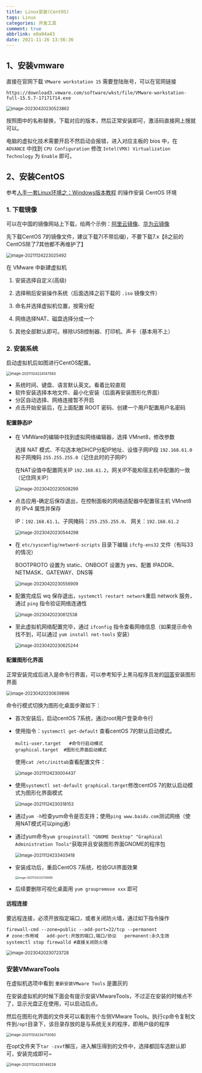 ```yaml
---
title: Linux安装(CentOS)
tags: Linux
categories: 开发工具
comment: true
abbrlink: e0a94a43
date: 2021-11-26 13:56:36
---
```




## 1、安装vmware

直接在官网下载 `VMware workstation 15` 需要登陆账号，可以在官网链接

```
https://download3.vmware.com/software/wkst/file/VMware-workstation-full-15.5.7-17171714.exe
```

<img src="https://jihulab.com/Leslie61/imagelake/-/raw/main/pictures/2023/04/image-20230420230523862.png" alt="image-20230420230523862" style="zoom:80%;" />

按照图中的名称替换，下载对应的版本，然后正常安装即可，激活码直接网上搜就可以。

电脑的虚拟化技术需要开启不然启动会报错，进入对应主板的 bios 中，在 `ADVANCE` 中找到 `CPU Configuration` 修改 `Intel(VMX) Virtualization Technology` 为 `Enable` 即可。



## 2、安装CentOS

参考[人手一套Linux环境之：Windows版本教程](https://mp.weixin.qq.com/s/onVwwEQ1DAwbvK7qS2YNxg) 的操作安装 CentOS 环境

### 1. 下载镜像

可以在中国的镜像网站上下载，给两个示例：[阿里云镜像](http://mirrors.aliyun.com/centos/)、[华为云镜像](https://mirrors.huaweicloud.com/home)

先下载CentOS 7的镜像文件，建议下载7(不带后缀)，不要下载7.x【8之前的CentOS除了7其他都不再维护了】

<img src="https://jihulab.com/Leslie61/imagelake/-/raw/main/pictures/2023/04/image-20211124223025492.png" alt="image-20211124223025492" style="zoom: 80%;" />



在 VMware 中新建虚拟机

1. 安装选择自定义(高级)

2. 选择稍后安装操作系统（后面选择之前下载的 `.iso` 镜像文件）

3. 命名并选择虚拟机位置，按需分配

4. 网络选择NAT、磁盘选择分成一个

5. 其他全部默认即可。移除USB控制器、打印机、声卡（基本用不上）



### 2. 安装系统

启动虚拟机后如图进行CentOS配置。

<img src="https://jihulab.com/Leslie61/imagelake/-/raw/main/pictures/2023/04/image-20211124224147583.png" alt="image-20211124224147583" style="zoom: 67%;" />

- 系统时间、键盘、语言默认英文。看着比较直观
- 软件安装选择本地文件、最小化安装（后面再安装图形化界面）
- 分区自动选择、网络连接暂不开启
- 点击开始安装后，在上面配置 ROOT 密码、创建一个用户配置用户名密码



#### 配置静态IP

- 在 VMWare的编辑中找到虚拟网络编辑器，选择 VMnet8，修改参数

  选择 NAT 模式、不勾选本地DHCP分配IP地址、设值子网IP段 `192.168.61.0` 和子网掩码 `255.255.255.0`（记住此时的子网IP）

  在NAT设值中配置网关IP `192.168.61.2`，网关IP不能和宿主机中配置的一致（记住网关IP）

  <img src="https://jihulab.com/Leslie61/imagelake/-/raw/main/pictures/2023/04/image-20230420230508299.png" alt="image-20230420230508299" style="zoom:80%;" />

- 点击应用-确定后保存退出，在控制面板的网络适配器中配置宿主机 VMnet8 的 IPv4 属性并保存

  IP：`192.168.61.1`、子网掩码：`255.255.255.0`、 网关：`192.168.61.2`

  <img src="https://jihulab.com/Leslie61/imagelake/-/raw/main/pictures/2023/04/image-20230420230544298.png" alt="image-20230420230544298" style="zoom:80%;" />

- 在 `etc/sysconfig/netword-scripts` 目录下编辑 `ifcfg-ens32` 文件（有叫33的情况）

  BOOTPROTO 设置为 static、ONBOOT 设置为 yes、配置 IPADDR、NETMASK、GATEWAY、DNS等

  <img src="https://jihulab.com/Leslie61/imagelake/-/raw/main/pictures/2023/04/image-20230420230556909.png" alt="image-20230420230556909" style="zoom:80%;" />

- 配置完成后 wq 保存退出，`systemctl restart network`重启 network 服务，通过 `ping` 指令验证网络连通性

  <img src="https://jihulab.com/Leslie61/imagelake/-/raw/main/pictures/2023/04/image-20230420230612538.png" alt="image-20230420230612538" style="zoom:80%;" />

- 至此虚拟机网络配置完毕，通过 `ifconfig` 指令查看网络信息（如果提示命令找不到，可以通过 `yum install net-tools` 安装）

  <img src="https://jihulab.com/Leslie61/imagelake/-/raw/main/pictures/2023/04/image-20230420230625244.png" alt="image-20230420230625244" style="zoom:80%;" />

#### 配置图形化界面

正常安装完成后进入是命令行界面，可以参考知乎上黑马程序员发的[回答](https://zhuanlan.zhihu.com/p/126601630)安装图形界面

<img src="https://jihulab.com/Leslie61/imagelake/-/raw/main/pictures/2023/04/image-20230420230639896.png" alt="image-20230420230639896" style="zoom:80%;" />

命令行模式切换为图形化桌面步骤如下：

- 首次安装后，启动centOS 7系统，通过root用户登录命令行

- 使用指令：`systemctl get-default` 查看centOS 7的默认启动模式。

  ```
  multi-user.target   #命令行启动模式
  graphical.target	#图形化界面启动模式
  ```

  使用`cat /etc/inittab`查看配置文件：

  <img src="https://jihulab.com/Leslie61/imagelake/-/raw/main/pictures/2023/04/image-20211124230004437.png" alt="image-20211124230004437" style="zoom: 80%;" />

- 使用`systemctl set-default graphical.target`修改centOS 7的默认启动模式为图形化界面模式

  <img src="https://jihulab.com/Leslie61/imagelake/-/raw/main/pictures/2023/04/image-20211124230318153.png" alt="image-20211124230318153" style="zoom:80%;" />

- 通过`yum -h`检查yum命令是否支持；使用`ping www.baidu.com`测试网络（使用NAT模式可以ping通）

- 通过yum命令`yum groupinstall "GNOME Desktop" "Graphical Administration Tools"`获取并且安装图形界面GNOME的程序包

  <img src="https://jihulab.com/Leslie61/imagelake/-/raw/main/pictures/2023/04/image-20211124233403418.png" alt="image-20211124233403418" style="zoom: 80%;" />

- 安装成功后，重启CentOS 7系统，检验GUI界面效果

  <img src="https://jihulab.com/Leslie61/imagelake/-/raw/main/pictures/2023/04/image-20211124233738485.png" alt="image-20211124233738485" style="zoom: 50%;" />

- 后续要删除可视化桌面用 `yum groupremove xxx` 即可



#### 远程连接

要远程连接，必须开放指定端口，或者关闭防火墙，通过如下指令操作

```shell
firewall-cmd --zone=public --add-port=22/tcp --permanent
# zone:作用域   add-port:开放的端口,端口/协议   permanent:永久生效
systemctl stop firewalld #直接关闭防火墙
```

<img src="https://jihulab.com/Leslie61/imagelake/-/raw/main/pictures/2023/04/image-20230420230723728.png" alt="image-20230420230723728" style="zoom:80%;" />



### 安装VMwareTools

在虚拟机选项中看到 `重新安装VMware Tools` 是置灰的

在安装虚拟机的时候下面会有提示安装VMwareTools，不过正在安装的时候点不了，显示光盘正在使用，可以启动后点。

然后在图形化界面的文件夹可以看到有个左侧VMware Tools。执行cp命令复制文件到`/opt`目录下，该目录存放的是与系统无关的程序，即用户级的程序

<img src="https://jihulab.com/Leslie61/imagelake/-/raw/main/pictures/2023/04/image-20211124234713082.png" alt="image-20211124234713082" style="zoom:67%;" />

在opt文件夹下`tar -zxvf`解压，进入解压得到的文件中，选择都回车选默认即可，安装完成即可~

<img src="https://jihulab.com/Leslie61/imagelake/-/raw/main/pictures/2023/04/image-20211124235149228.png" alt="image-20211124235149228" style="zoom:67%;" />
